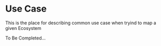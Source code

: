 Use Case
==
This is the place for describing common use case when tryind to map a given Ecosystem

To Be Completed...
